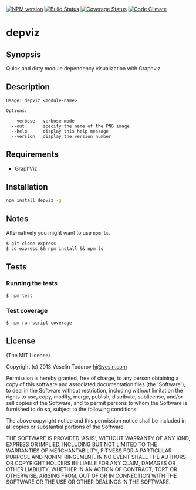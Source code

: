 [![NPM version](https://badge.fury.io/js/depviz.png)](http://badge.fury.io/js/depviz)
[![Build Status](https://secure.travis-ci.org/vesln/depviz.png)](http://travis-ci.org/vesln/depviz)
[![Coverage Status](https://coveralls.io/repos/vesln/depviz/badge.png?branch=master)](https://coveralls.io/r/vesln/depviz?branch=master)
[![Code Climate](https://codeclimate.com/github/vesln/depviz.png)](https://codeclimate.com/github/vesln/depviz)

# depviz

## Synopsis

Quick and dirty module dependency visualization with Graphviz.

## Description

```
Usage: depviz <module-name>

Options:

  --verbose   verbose mode
  --out       specify the name of the PNG image
  --help      display this help message
  --version   display the version number
```

## Requirements

- GraphViz

## Installation

```bash
npm install depviz -g
```

## Notes

Alternatively you might want to use `npm ls`.

```
$ git clone express
$ cd express && npm install && npm ls
```

## Tests

### Running the tests

```bash
$ npm test
```

### Test coverage

```bash
$ npm run-script coverage
```

## License

(The MIT License)

Copyright (c) 2013 Veselin Todorov <hi@vesln.com>

Permission is hereby granted, free of charge, to any person obtaining
a copy of this software and associated documentation files (the
'Software'), to deal in the Software without restriction, including
without limitation the rights to use, copy, modify, merge, publish,
distribute, sublicense, and/or sell copies of the Software, and to
permit persons to whom the Software is furnished to do so, subject to
the following conditions:

The above copyright notice and this permission notice shall be
included in all copies or substantial portions of the Software.

THE SOFTWARE IS PROVIDED 'AS IS', WITHOUT WARRANTY OF ANY KIND,
EXPRESS OR IMPLIED, INCLUDING BUT NOT LIMITED TO THE WARRANTIES OF
MERCHANTABILITY, FITNESS FOR A PARTICULAR PURPOSE AND NONINFRINGEMENT.
IN NO EVENT SHALL THE AUTHORS OR COPYRIGHT HOLDERS BE LIABLE FOR ANY
CLAIM, DAMAGES OR OTHER LIABILITY, WHETHER IN AN ACTION OF CONTRACT,
TORT OR OTHERWISE, ARISING FROM, OUT OF OR IN CONNECTION WITH THE
SOFTWARE OR THE USE OR OTHER DEALINGS IN THE SOFTWARE.
